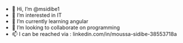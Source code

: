 - 👋 Hi, I’m @msidibe1
- 👀 I’m interested in IT
- 🌱 I’m currently learning angular
- 💞️ I’m looking to collaborate on programming
- 📫 I can be reached via : linkedin.com/in/moussa-sidibe-38553718a

<!---
msidibe1/msidibe1 is a ✨ special ✨ repository because its `README.md` (this file) appears on your GitHub profile.
You can click the Preview link to take a look at your changes.
--->
